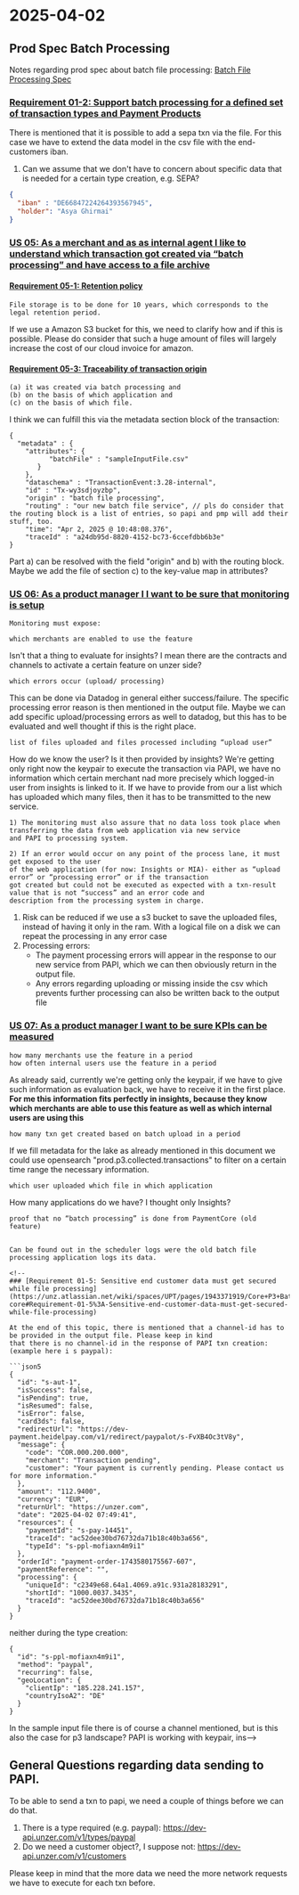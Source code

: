 # 2025-04-02

## Prod Spec Batch Processing

Notes regarding prod spec about batch file processing: [Batch File Processing Spec](https://unz.atlassian.net/wiki/spaces/UPT/pages/1943371919/Core+P3+Batch+processing+outside+txn-core)

### [Requirement 01-2: Support batch processing for a defined set of transaction types and Payment Products](https://unz.atlassian.net/wiki/spaces/UPT/pages/1943371919/Core+P3+Batch+processing+outside+txn-core#Requirement-01-2%3A-Support-batch-processing-for-a-defined-set-of-transaction-types-and-Payment-Products)

There is mentioned that it is possible to add a sepa txn via the file. For this case we have to 
extend the data model in the csv file with the end-customers iban. 

1. Can we assume that we don't have to concern about specific data that is needed for a certain type
creation, e.g. SEPA?

```json
{
  "iban" : "DE66847224264393567945",
  "holder": "Asya Ghirmai"
}
```

### [US 05: As a merchant and as as internal agent I like to understand which transaction got created via “batch processing” and have access to a file archive](https://unz.atlassian.net/wiki/spaces/UPT/pages/1943371919/Core+P3+Batch+processing+outside+txn-core#US-05%3A-As-a-merchant-and-as-as-internal-agent-I-like-to-understand-which-transaction-got-created-via-%E2%80%9Cbatch-processing%E2%80%9D-and-have-access-to-a-file-archive)

#### [Requirement 05-1: Retention policy](https://unz.atlassian.net/wiki/spaces/UPT/pages/1943371919/Core+P3+Batch+processing+outside+txn-core#Requirement-05-1%3A-Retention-policy)

```text
File storage is to be done for 10 years, which corresponds to the legal retention period.
```
If we use a Amazon S3 bucket for this, we need to clarify how and if this is possible. Please do consider that such a 
huge amount of files will largely increase the cost of our cloud invoice for amazon.

#### [Requirement 05-3: Traceability of transaction origin](https://unz.atlassian.net/wiki/spaces/UPT/pages/1943371919/Core+P3+Batch+processing+outside+txn-core#Requirement-05-3%3A-Traceability-of-transaction-origin)

```text
(a) it was created via batch processing and 
(b) on the basis of which application and 
(c) on the basis of which file.
```
I think we can fulfill this via the metadata section block of the transaction:

```json5
{
  "metadata" : {
    "attributes": {
          "batchFile" : "sampleInputFile.csv"
       }
    },
    "dataschema" : "TransactionEvent:3.28-internal",
    "id" : "Tx-wy3sdjoyzbp",
    "origin" : "batch file processing",
    "routing" : "our new batch file service", // pls do consider that the routing block is a list of entries, so papi and pmp will add their stuff, too.
    "time": "Apr 2, 2025 @ 10:48:08.376",
    "traceId" : "a24db95d-8820-4152-bc73-6ccefdbb6b3e"
}	
```
Part a) can be resolved with the field "origin" and b) with the routing block. 
Maybe we add the file of section c) to the key-value map in attributes?

### [US 06: As a product manager I I want to be sure that monitoring is setup](https://unz.atlassian.net/wiki/spaces/UPT/pages/1943371919/Core+P3+Batch+processing+outside+txn-core#US-06%3A-As-a-product-manager-I-I-want-to-be-sure-that-monitoring-is-setup)

```text
Monitoring must expose:

which merchants are enabled to use the feature
```

Isn't that a thing to evaluate for insights? I mean there are the contracts and channels to activate a certain feature on unzer side?


```text
which errors occur (upload/ processing)
```
This can be done via Datadog in general either success/failure. 
The specific processing error reason is then mentioned in the output file.
Maybe we can add specific upload/processing errors as well to datadog, but this has to be evaluated and well thought 
if this is the right place.

```text
list of files uploaded and files processed including “upload user”
```
How do we know the user? Is it then provided by insights? We're getting only right now the keypair to execute the transaction via 
PAPI, we have no information which certain merchant nad more precisely which logged-in user from insights is linked to it.
If we have to provide from our a list which has uploaded which many files, then it has to be transmitted to the new service.


```text
1) The monitoring must also assure that no data loss took place when transferring the data from web application via new service 
and PAPI to processing system. 

2) If an error would occur on any point of the process lane, it must get exposed to the user 
of the web application (for now: Insights or MIA)- either as “upload error” or “processing error” or if the transaction 
got created but could not be executed as expected with a txn-result value that is not “success” and an error code and 
description from the processing system in charge. 
```
1) Risk can be reduced if we use a s3 bucket to save the uploaded files, instead of having it only in the ram. 
With a logical file on a disk we can repeat the processing in any error case
2) Processing errors:
   * The payment processing errors will appear in the response to our new service from PAPI, which we can then obviously 
   return in the output file.
   * Any errors regarding uploading or missing inside the csv which prevents further processing can also be written back
   to the output file


### [US 07: As a product manager I want to be sure KPIs can be measured](https://unz.atlassian.net/wiki/spaces/UPT/pages/1943371919/Core+P3+Batch+processing+outside+txn-core#US-07%3A-As-a-product-manager-I-want-to-be-sure-KPIs-can-be-measured)

```text
how many merchants use the feature in a period
how often internal users use the feature in a period
```
As already said, currently we're getting only the keypair, if we have to give such information as evaluation back, 
we have to receive it in the first place. 
**For me this information fits perfectly in insights, because they know which merchants are able
to use this feature as well as which internal users are using this**

```text
how many txn get created based on batch upload in a period
```

If we fill metadata for the lake as already mentioned in this document we could use opensearch "prod.p3.collected.transactions"
to filter on a certain time range the necessary information.

```text
which user uploaded which file in which application
```

How many applications do we have? I thought only Insights?

```text
proof that no “batch processing” is done from PaymentCore (old feature)
```
```

Can be found out in the scheduler logs were the old batch file processing application logs its data.

<!--
### [Requirement 01-5: Sensitive end customer data must get secured while file processing](https://unz.atlassian.net/wiki/spaces/UPT/pages/1943371919/Core+P3+Batch+processing+outside+txn-core#Requirement-01-5%3A-Sensitive-end-customer-data-must-get-secured-while-file-processing)

At the end of this topic, there is mentioned that a channel-id has to be provided in the output file. Please keep in kind
that there is no channel-id in the response of PAPI txn creation: (example here i s paypal):

```json5
{
  "id": "s-aut-1",
  "isSuccess": false,
  "isPending": true,
  "isResumed": false,
  "isError": false,
  "card3ds": false,
  "redirectUrl": "https://dev-payment.heidelpay.com/v1/redirect/paypalot/s-FvXB4Oc3tV8y",
  "message": {
    "code": "COR.000.200.000",
    "merchant": "Transaction pending",
    "customer": "Your payment is currently pending. Please contact us for more information."
  },
  "amount": "112.9400",
  "currency": "EUR",
  "returnUrl": "https://unzer.com",
  "date": "2025-04-02 07:49:41",
  "resources": {
    "paymentId": "s-pay-14451",
    "traceId": "ac52dee30bd76732da71b18c40b3a656",
    "typeId": "s-ppl-mofiaxn4m9i1"
  },
  "orderId": "payment-order-1743580175567-607",
  "paymentReference": "",
  "processing": {
    "uniqueId": "c2349e68.64a1.4069.a91c.931a28183291",
    "shortId": "1000.0037.3435",
    "traceId": "ac52dee30bd76732da71b18c40b3a656"
  }
}
```
neither during the type creation:

```json5
{
  "id": "s-ppl-mofiaxn4m9i1",
  "method": "paypal",
  "recurring": false,
  "geoLocation": {
    "clientIp": "185.228.241.157",
    "countryIsoA2": "DE"
  }
}
```
In the sample input file there is of course a channel mentioned, but is this also the case for p3 landscape?
PAPI is working with keypair, ins-->


## General Questions regarding data sending to PAPI.

To be able to send a txn to papi, we need a couple of things before we can do that.

1. There is a type required (e.g. paypal): https://dev-api.unzer.com/v1/types/paypal 
2. Do we need a customer object?, I suppose not: https://dev-api.unzer.com/v1/customers

Please keep in mind that the more data we need the more network requests we have to 
execute for each txn before.